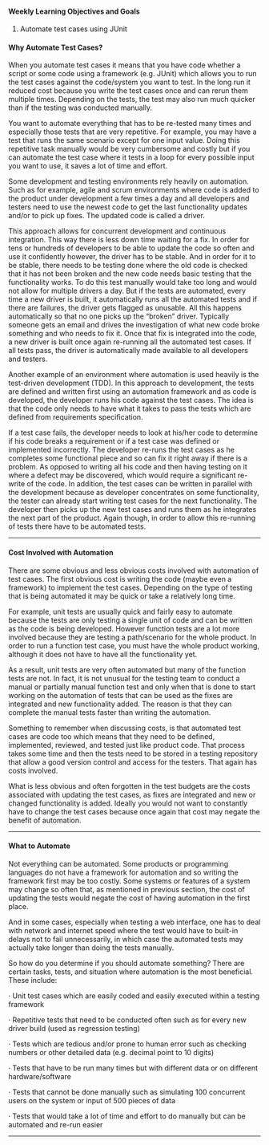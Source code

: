 #### Weekly Learning Objectives and Goals

1. Automate test cases using JUnit

#### Why Automate Test Cases?

When you automate test cases it means that you have code whether a script or some code using a framework 
(e.g. JUnit) which allows you to run the test cases against the code/system you want to test. In the long 
run it reduced cost because you write the test cases once and can rerun them multiple times. Depending on 
the tests, the test may also run much quicker than if the testing was conducted manually.

You want to automate everything that has to be re-tested many times and especially those tests that are 
very repetitive. For example, you may have a test that runs the same scenario except for one input value. 
Doing this repetitive task manually would be very cumbersome and costly but if you can automate the test 
case where it tests in a loop for every possible input you want to use, it saves a lot of time and effort.

Some development and testing environments rely heavily on automation. Such as for example, agile and scrum 
environments where code is added to the product under development a few times a day and all developers and 
testers need to use the newest code to get the last functionality updates and/or to pick up fixes. The 
updated code is called a driver. 

This approach allows for concurrent development and continuous integration. This way there is less down time 
waiting for a fix. In order for tens or hundreds of developers to be able to update the code so often and 
use it confidently however, the driver has to be stable. And in order for it to be stable, there needs to be 
testing done where the old code is checked that it has not been broken and the new code needs basic testing 
that the functionality works. To do this test manually would take too long and would not allow for multiple 
drivers a day. But if the tests are automated, every time a new driver is built, it automatically runs all 
the automated tests and if there are failures, the driver gets flagged as unusable. All this happens 
automatically so that no one picks up the “broken” driver. Typically someone gets an email and drives the 
investigation of what new code broke something and who needs to fix it. Once that fix is integrated into the 
code, a new driver is built once again re-running all the automated test cases. If all tests pass, the 
driver is automatically made available to all developers and testers. 

Another example of an environment where automation is used heavily is the test-driven development (TDD). In 
this approach to development, the tests are defined and written first using an automation framework and as 
code is developed, the developer runs his code against the test cases. The idea is that the code only needs 
to have what it takes to pass the tests which are defined from requirements specification. 

If a test case fails, the developer needs to look at his/her code to determine if his code breaks a 
requirement or if a test case was defined or implemented incorrectly.  The developer re-runs the test cases 
as he completes some functional piece and so can fix it right away if there is a problem. As opposed to 
writing all his code and then having testing on it where a defect may be discovered, which would require a 
significant re-write of the code. In addition, the test cases can be written in parallel with the 
development because as developer concentrates on some functionality, the tester can already start writing 
test cases for the next functionality. The developer then picks up the new test cases and runs them as he 
integrates the next part of the product. Again though, in order to allow this re-running of tests there 
have to be automated tests.

---

#### Cost Involved with Automation

There are some obvious and less obvious costs involved with automation of test cases. The first obvious 
cost is writing the code (maybe even a framework) to implement the test cases. Depending on the type of 
testing that is being automated it may be quick or take a relatively long time. 

For example, unit tests are usually quick and fairly easy to automate because the tests are only testing 
a single unit of code and can be written as the code is being developed. However function tests are a lot 
more involved because they are testing a path/scenario for the whole product. In order to run a function 
test case, you must have the whole product working, although it does not have to have all the functionality 
yet.

As a result, unit tests are very often automated but many of the function tests are not. In fact, it is 
not unusual for the testing team to conduct a manual or partially manual function test and only when that 
is done to start working on the automation of tests that can be used as the fixes are integrated and new 
functionality added. The reason is that they can complete the manual tests faster than writing the 
automation.

Something to remember when discussing costs, is that automated test cases are code too which means that 
they need to be defined, implemented, reviewed, and tested just like product code. That process takes 
some time and then the tests need to be stored in a testing repository that allow a good version control 
and access for the testers. That again has costs involved.

What is less obvious and often forgotten in the test budgets are the costs associated with updating the 
test cases, as fixes are integrated and new or changed functionality is added. Ideally you would not want 
to constantly have to change the test cases because once again that cost may negate the benefit of 
automation.


---

#### What to Automate

Not everything can be automated. Some products or programming languages do not have a framework for automation and so writing the framework first may be too costly. Some systems or features of a system may change so often that, as mentioned in previous section, the cost of updating the tests would negate the cost of having automation in the first place.

And in some cases, especially when testing a web interface, one has to deal with network and internet speed where the test would have to built-in delays not to fail unnecessarily, in which case the automated tests may actually take longer than doing the tests manually.

So how do you determine if you should automate something? There are certain tasks, tests, and situation where automation is the most beneficial. These include:

·         Unit test cases which are easily coded and easily executed within a testing framework

·         Repetitive tests that need to be conducted often such as for every new driver build (used as regression testing)

·         Tests which are tedious and/or prone to human error such as checking numbers or other detailed data (e.g. decimal point to 10 digits)

·         Tests that have to be run many times but with different data or on different hardware/software

·         Tests that cannot be done manually such as simulating 100 concurrent users on the system or input of 500 pieces of data

·         Tests that would take a lot of time and effort to do manually but can be automated and re-run easier

---

